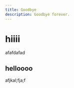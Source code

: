 ```yaml
--- 
title: Goodbye
description: Goodbye forever. 
--- 
```



# hiiii

afafdafad 

## helloooo 

afjkal;fja;f 
